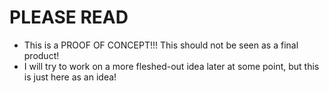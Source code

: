 # PLEASE READ
- This is a PROOF OF CONCEPT!!! This should not be seen as a final product!
- I will try to work on a more fleshed-out idea later at some point, but this is just here as an idea!